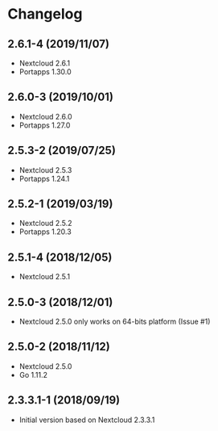 # Changelog

## 2.6.1-4 (2019/11/07)

* Nextcloud 2.6.1
* Portapps 1.30.0

## 2.6.0-3 (2019/10/01)

* Nextcloud 2.6.0
* Portapps 1.27.0

## 2.5.3-2 (2019/07/25)

* Nextcloud 2.5.3
* Portapps 1.24.1

## 2.5.2-1 (2019/03/19)

* Nextcloud 2.5.2
* Portapps 1.20.3

## 2.5.1-4 (2018/12/05)

* Nextcloud 2.5.1

## 2.5.0-3 (2018/12/01)

* Nextcloud 2.5.0 only works on 64-bits platform (Issue #1)

## 2.5.0-2 (2018/11/12)

* Nextcloud 2.5.0
* Go 1.11.2

## 2.3.3.1-1 (2018/09/19)

* Initial version based on Nextcloud 2.3.3.1
